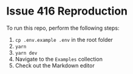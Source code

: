 # Issue 416 Reproduction

To run this repo, perform the following steps:

1. `cp .env.example .env` in the root folder
1. `yarn`
1. `yarn dev` 
1. Navigate to the `Examples` collection
1. Check out the Markdown editor
